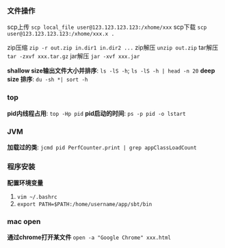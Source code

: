 
### 文件操作
scp上传 `scp local_file user@123.123.123.123:/xhome/xxx`
scp下载 `scp user@123.123.123.123:/xhome/xxx.x .`

zip压缩 `zip -r out.zip in.dir1 in.dir2 ...`
zip解压 `unzip out.zip`
tar解压 `tar -zxvf xxx.tar.gz`
jar解压 `jar -xvf xxx.jar`

**shallow size输出文件大小并排序**: `ls -lS -h`; `ls -lS -h | head -n 20`
**deep size 排序**: `du -sh *| sort -h`

### top
**pid内线程占用**: `top -Hp pid`
**pid启动的时间**: `ps -p pid -o lstart`


### JVM
**加载过的类**: `jcmd pid PerfCounter.print | grep appClassLoadCount`


### 程序安装
**配置环境变量**
1. `vim ~/.bashrc`
2. `export PATH=$PATH:/home/username/app/sbt/bin`


### mac open
**通过chrome打开某文件** `open -a "Google Chrome" xxx.html`